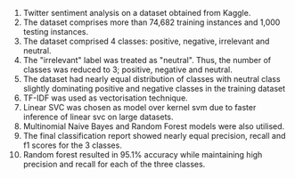 1. Twitter sentiment analysis on a dataset obtained from Kaggle.  
2. The dataset comprises more than 74,682 training instances and 1,000 testing instances.  
3. The dataset comprised 4 classes: positive, negative, irrelevant and neutral.  
4. The "irrelevant" label was treated as "neutral". Thus, the number of classes was reduced to 3; positive, negative and neutral.  
5. The dataset had nearly equal distribution of classes with neutral class slightly dominating positive and negative classes in the training dataset  
6. TF-IDF was used as vectorisation technique.  
7. Linear SVC was chosen as model over kernel svm due to faster inference of linear svc on large datasets.
8. Multinomial Naive Bayes and Random Forest models were also utilised.
9. The final classification report showed nearly equal precision, recall and f1 scores for the 3 classes.
10. Random forest resulted in 95.1% accuracy while maintaining high precision and recall for each of the three classes. 
